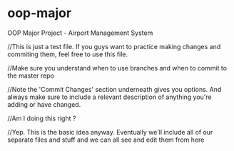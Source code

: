 # oop-major
OOP Major Project - Airport Management System

//This is just a test file. If you guys want to practice making changes and commiting them, feel free to use this file.

//Make sure you understand when to use branches and when to commit to the master repo

//Note the 'Commit Changes' section underneath gives you options. And always make sure to include a relevant description of anything you're adding or have changed.

//Am I doing this right ?

//Yep. This is the basic idea anyway. Eventually we'll include all of our separate files and stuff and we can all see and edit them from here
